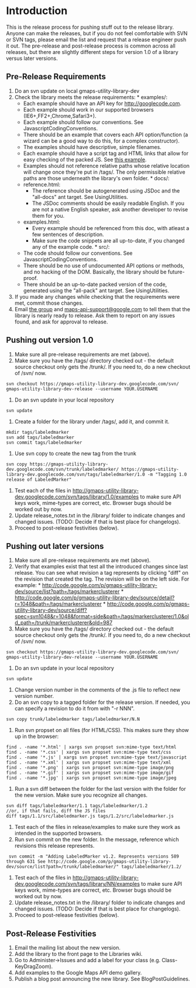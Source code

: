 # Introduction #

This is the release process for pushing stuff out to the release library. Anyone can make the releases, but if you do not feel comfortable with SVN or SVN tags, please email the list and request that a release engineer push it out. The pre-release and post-release process is common across all releases, but there are slightly different steps for version 1.0 of a library versus later versions.


## Pre-Release Requirements ##
  1. Do an svn update on local gmaps-utility-library-dev
  1. Check the library meets the release requirements:
    * examples/:
      * Each example should have an API key for http://googlecode.com.
      * Each example should work in our supported browsers (IE6+,FF2+,Chrome,Safari3+).
      * Each example should follow our conventions. See JavascriptCodingConventions.
      * There should be an example that covers each API option/function (a wizard can be a good way to do this, for a complex constructor).
      * The examples should have descriptive, simple filenames.
      * Each example should have a script tag and HTML links that allow for easy checking of the packed JS. See [this example](http://gmaps-utility-library-dev.googlecode.com/svn/tags/markerclusterer/1.0/examples/simple_example.html).
      * Examples should not reference relative paths whose relative location will change once they're put in /tags/. The only permissible relative paths are those underneath the library's own folder.
    * docs/:
      * reference.html:
        * The reference should be autogenerated using JSDoc and the "all-docs" ant target. See UsingUtilities.
        * The JSDoc comments should be easily readable English. If you are not a native English speaker, ask another developer to revise them for you.
      * examples.html:
        * Every example should be referenced from this doc, with atleast a few sentences of description.
        * Make sure the code snippets are all up-to-date, if you changed any of the example code.
    * src/:
      * The code should follow our conventions. See JavascriptCodingConventions.
      * There should be no use of undocumented API options or methods, and no hacking of the DOM. Basically, the library should be future-proof.
      * There should be an up-to-date packed version of the code, generated using the "all-pack" ant target. See UsingUtilities.
  1. If you made any changes while checking that the requirements were met, commit those changes.
  1. Email [the group](http://groups.google.com/group/google-maps-utility-library) and maps-api-support@google.com to tell them that the library is nearly ready to release. Ask them to report on any issues found, and ask for approval to release.


## Pushing out version 1.0 ##
  1. Make sure all pre-release requirements are met (above).
  1. Make sure you have the /tags/ directory checked out - the default source checkout only gets the /trunk/. If you need to, do a new checkout of /svn/ now.
```
svn checkout https://gmaps-utility-library-dev.googlecode.com/svn/ gmaps-utility-library-dev-release --username YOUR.USERNAME
```
  1. Do an svn update in your local repository
```
svn update 
```
  1. Create a folder for the library under /tags/, add it, and commit it.
```
mkdir tags/labeledmarker
svn add tags/labeledmarker
svn commit tags/labeledmarker
```
  1. Use svn copy to create the new tag from the trunk
```
svn copy https://gmaps-utility-library-dev.googlecode.com/svn/trunk/labeledmarker/ https://gmaps-utility-library-dev.googlecode.com/svn/tags/labeledmarker/1.0 -m "Tagging 1.0 release of LabeledMarker"
```
  1. Test each of the files in http://gmaps-utility-library-dev.googlecode.com/svn/tags/library/1.0/examples to make sure API keys work, mime-types are correct, etc. Browser bugs should be worked out by now.
  1. Update release\_notes.txt in the /library/ folder to indicate changes and changed issues. (TODO: Decide if that is best place for changelogs).
  1. Proceed to post-release festivities (below).


## Pushing out later versions ##
  1. Make sure all pre-release requirements are met (above).
  1. Verify that examples exist that test all the introduced changes since last release. You can see what revision a tag represents by clicking "diff" on the revision that created the tag. The revision will be on the left side. For example:
    * http://code.google.com/p/gmaps-utility-library-dev/source/list?path=/tags/markerclusterer
    * http://code.google.com/p/gmaps-utility-library-dev/source/detail?r=1048&path=/tags/markerclusterer
    * http://code.google.com/p/gmaps-utility-library-dev/source/diff?spec=svn1048&r=1048&format=side&path=/tags/markerclusterer/1.0&old_path=/trunk/markerclusterer&old=987
  1. Make sure you have the /tags/ directory checked out - the default source checkout only gets the /trunk/. If you need to, do a new checkout of /svn/ now.
```
svn checkout https://gmaps-utility-library-dev.googlecode.com/svn/ gmaps-utility-library-dev-release --username YOUR.USERNAME
```
  1. Do an svn update in your local repository
```
svn update 
```
  1. Change version number in the comments of the .js file to reflect new version number.
  1. Do an svn copy to a tagged folder for the release version. If needed, you can specify a revision to do it from with "-r NNN".
```
svn copy trunk/labeledmarker tags/labeledmarker/N.N
```
  1. Run svn propset on all files (for HTML/CSS). This makes sure they show up in the browser:
```
find . -name '*.html' | xargs svn propset svn:mime-type text/html
find . -name '*.css' | xargs svn propset svn:mime-type text/css
find . -name '*.js' | xargs svn propset svn:mime-type text/javascript
find . -name '*.xml' | xargs svn propset svn:mime-type text/xml
find . -name '*.png' | xargs svn propset svn:mime-type image/png
find . -name '*.gif' | xargs svn propset svn:mime-type image/gif
find . -name '*.jpg' | xargs svn propset svn:mime-type image/jpeg
```
  1. Run a svn diff between the folder for the last version with the folder for the new version. Make sure you recognize all changes.
```
svn diff tags/labeledmarker/1.1 tags/labeledmarker/1.2
//or, if that fails, diff the JS files
diff tags/1.1/src/labeledmarker.js tags/1.2/src/labeledmarker.js
```
  1. Test each of the files in release/examples to make sure they work as intended in the supported browsers.
  1. Run svn commit on the new folder. In the message, reference which revisions this release represents.
```
 svn commit -m "Adding LabeledMarker v1.2. Represents versions 589 through 631 See http://code.google.com/p/gmaps-utility-library-dev/source/list?path=/trunk/labeledmarker/" tags/labeledmarker/1.2/
```
  1. Test each of the files in http://gmaps-utility-library-dev.googlecode.com/svn/tags/library/NN/examples to make sure API keys work, mime-types are correct, etc. Browser bugs should be worked out by now.
  1. Update release\_notes.txt in the /library/ folder to indicate changes and changed issues. (TODO: Decide if that is best place for changelogs).
  1. Proceed to post-release festivities (below).


## Post-Release Festivities ##
  1. Email the mailing list about the new version.
  1. Add the library to the front page to the Libraries wiki.
  1. Go to Administer->Issues and add a label for your class (e.g. Class-KeyDragZoom).
  1. Add examples to the Google Maps API demo gallery.
  1. Publish a blog post announcing the new library. See BlogPostGuidelines.